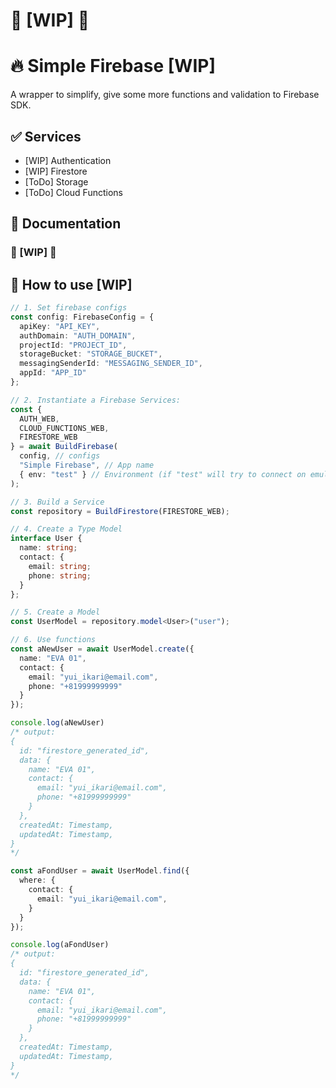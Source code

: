 # 🚧 [WIP] 🚧
# 🔥 Simple Firebase [WIP]

A wrapper to simplify, give some more functions and validation to Firebase SDK.

## ✅ Services
- [WIP] Authentication
- [WIP] Firestore
- [ToDo] Storage
- [ToDo] Cloud Functions

## 📝 Documentation
### 🚧 [WIP] 🚧

## 👀 How to use [WIP]

```typescript
// 1. Set firebase configs
const config: FirebaseConfig = {
  apiKey: "API_KEY",
  authDomain: "AUTH_DOMAIN",
  projectId: "PROJECT_ID",
  storageBucket: "STORAGE_BUCKET",
  messagingSenderId: "MESSAGING_SENDER_ID",
  appId: "APP_ID"
};

// 2. Instantiate a Firebase Services:
const {
  AUTH_WEB,
  CLOUD_FUNCTIONS_WEB,
  FIRESTORE_WEB
} = await BuildFirebase(
  config, // configs
  "Simple Firebase", // App name
  { env: "test" } // Environment (if "test" will try to connect on emulator)
);

// 3. Build a Service
const repository = BuildFirestore(FIRESTORE_WEB);

// 4. Create a Type Model
interface User {
  name: string;
  contact: {
    email: string;
    phone: string;
  }
};

// 5. Create a Model
const UserModel = repository.model<User>("user");

// 6. Use functions
const aNewUser = await UserModel.create({
  name: "EVA 01",
  contact: {
    email: "yui_ikari@email.com",
    phone: "+81999999999"
  }
});

console.log(aNewUser)
/* output:
{
  id: "firestore_generated_id",
  data: {
    name: "EVA 01",
    contact: {
      email: "yui_ikari@email.com",
      phone: "+81999999999"
    }
  },
  createdAt: Timestamp,
  updatedAt: Timestamp,
}
*/

const aFondUser = await UserModel.find({
  where: {
    contact: {
      email: "yui_ikari@email.com",
    }
  }
});

console.log(aFondUser)
/* output:
{
  id: "firestore_generated_id",
  data: {
    name: "EVA 01",
    contact: {
      email: "yui_ikari@email.com",
      phone: "+81999999999"
    }
  },
  createdAt: Timestamp,
  updatedAt: Timestamp,
}
*/
```
